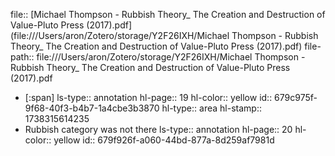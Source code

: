 file:: [Michael Thompson - Rubbish Theory_ The Creation and Destruction of Value-Pluto Press (2017).pdf](file:///Users/aron/Zotero/storage/Y2F26IXH/Michael Thompson - Rubbish Theory_ The Creation and Destruction of Value-Pluto Press (2017).pdf)
file-path:: file:///Users/aron/Zotero/storage/Y2F26IXH/Michael Thompson - Rubbish Theory_ The Creation and Destruction of Value-Pluto Press (2017).pdf

- [:span]
  ls-type:: annotation
  hl-page:: 19
  hl-color:: yellow
  id:: 679c975f-9f68-40f3-b4b7-1a4cbe3b3870
  hl-type:: area
  hl-stamp:: 1738315614235
- Rubbish category was not there
  ls-type:: annotation
  hl-page:: 20
  hl-color:: yellow
  id:: 679f926f-a060-44bd-877a-8d259af7981d